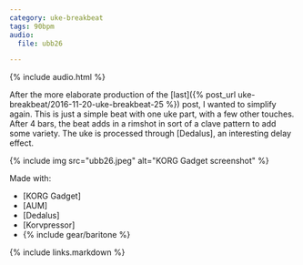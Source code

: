 ```yaml
---
category: uke-breakbeat
tags: 90bpm
audio:
  file: ubb26

---
```

{% include audio.html %}

After the more elaborate production of the [last]({% post_url uke-breakbeat/2016-11-20-uke-breakbeat-25 %}) post, I wanted to simplify again. This is just a simple beat with one uke part, with a few other touches. After 4 bars, the beat adds in a rimshot in sort of a clave pattern to add some variety. The uke is processed through [Dedalus], an interesting delay effect.

{% include img src="ubb26.jpeg" alt="KORG Gadget screenshot" %}

Made with:

* [KORG Gadget]
* [AUM]
* [Dedalus]
* [Korvpressor]
* {% include gear/baritone %}

{% include links.markdown %}